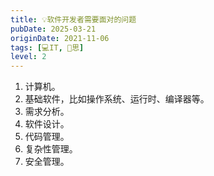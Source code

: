 ```yaml
---
title: 💡软件开发者需要面对的问题
pubDate: 2025-03-21
originDate: 2021-11-06
tags: [💻IT, 🤔思]
level: 2
---
```


1. 计算机。
2. 基础软件，比如操作系统、运行时、编译器等。
3. 需求分析。
4. 软件设计。
5. 代码管理。
6. 复杂性管理。
7. 安全管理。
